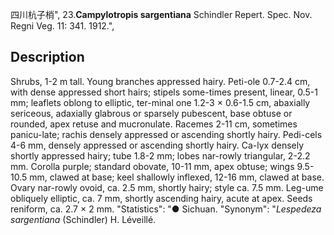 四川杭子梢",
23.**Campylotropis sargentiana** Schindler Repert. Spec. Nov. Regni Veg. 11: 341. 1912.",

## Description
Shrubs, 1-2 m tall. Young branches appressed hairy. Peti-ole 0.7-2.4 cm, with dense appressed short hairs; stipels some-times present, linear, 0.5-1 mm; leaflets oblong to elliptic, ter-minal one 1.2-3 × 0.6-1.5 cm, abaxially sericeous, adaxially glabrous or sparsely pubescent, base obtuse or rounded, apex retuse and mucronulate. Racemes 2-11 cm, sometimes panicu-late; rachis densely appressed or ascending shortly hairy. Pedi-cels 4-6 mm, densely appressed or ascending shortly hairy. Ca-lyx densely shortly appressed hairy; tube 1.8-2 mm; lobes nar-rowly triangular, 2-2.2 mm. Corolla purple; standard obovate, 10-11 mm, apex obtuse; wings 9.5-10.5 mm, clawed at base; keel shallowly inflexed, 12-16 mm, clawed at base. Ovary nar-rowly ovoid, ca. 2.5 mm, shortly hairy; style ca. 7.5 mm. Leg-ume obliquely elliptic, ca. 7 mm, shortly ascending hairy, acute at apex. Seeds reniform, ca. 2.7 × 2 mm.
  "Statistics": "● Sichuan.
  "Synonym": "*Lespedeza sargentiana* (Schindler) H. Léveillé.
